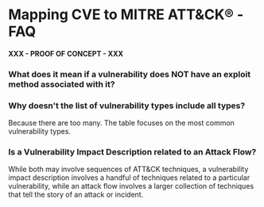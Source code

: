 # Mapping CVE to MITRE ATT&CK® - FAQ

**XXX - PROOF OF CONCEPT - XXX**

### What does it mean if a vulnerability does NOT have an exploit method associated with it?

### Why doesn't the list of vulnerability types include all types?

Because there are too many. The table focuses on the most common vulnerability types.

### Is a Vulnerability Impact Description related to an Attack Flow?

While both may involve sequences of ATT&CK techniques, a vulnerability impact description involves a handful of techniques related to a particular vulnerability, while an attack flow involves a larger collection of techniques that tell the story of an attack or incident.
